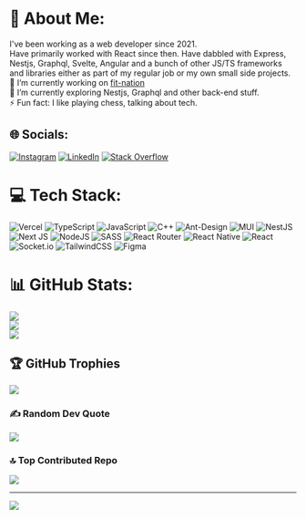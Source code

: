 # 💫 About Me:
I've been working as a web developer since 2021. <br>Have primarily worked with React since then. Have dabbled with Express, Nestjs, Graphql, Svelte, Angular  and a bunch of other JS/TS frameworks and  libraries either as part of my regular job or my own small side projects.<br>🔭 I’m currently working on [fit-nation](https://github.com/Aniganesh/exercise-app)<br>🌱 I’m currently exploring Nestjs, Graphql and other back-end stuff.<br>⚡ Fun fact: I like playing chess, talking about tech.<br>


## 🌐 Socials:
[![Instagram](https://img.shields.io/badge/Instagram-%23E4405F.svg?logo=Instagram&logoColor=white)](https://instagram.com/aniganesh741) [![LinkedIn](https://img.shields.io/badge/LinkedIn-%230077B5.svg?logo=linkedin&logoColor=white)](https://linkedin.com/in/aniruddha-ganesh) [![Stack Overflow](https://img.shields.io/badge/-Stackoverflow-FE7A16?logo=stack-overflow&logoColor=white)](https://stackoverflow.com/users/10032950) 

# 💻 Tech Stack:
![Vercel](https://img.shields.io/badge/vercel-%23000000.svg?style=flat&logo=vercel&logoColor=white) ![TypeScript](https://img.shields.io/badge/typescript-%23007ACC.svg?style=flat&logo=typescript&logoColor=white) ![JavaScript](https://img.shields.io/badge/javascript-%23323330.svg?style=flat&logo=javascript&logoColor=%23F7DF1E) ![C++](https://img.shields.io/badge/c++-%2300599C.svg?style=flat&logo=c%2B%2B&logoColor=white) ![Ant-Design](https://img.shields.io/badge/-AntDesign-%230170FE?style=flat&logo=ant-design&logoColor=white) ![MUI](https://img.shields.io/badge/MUI-%230081CB.svg?style=flat&logo=material-ui&logoColor=white) ![NestJS](https://img.shields.io/badge/nestjs-%23E0234E.svg?style=flat&logo=nestjs&logoColor=white) ![Next JS](https://img.shields.io/badge/Next-black?style=flat&logo=next.js&logoColor=white) ![NodeJS](https://img.shields.io/badge/node.js-6DA55F?style=flat&logo=node.js&logoColor=white) ![SASS](https://img.shields.io/badge/SASS-hotpink.svg?style=flat&logo=SASS&logoColor=white) ![React Router](https://img.shields.io/badge/React_Router-CA4245?style=flat&logo=react-router&logoColor=white) ![React Native](https://img.shields.io/badge/react_native-%2320232a.svg?style=flat&logo=react&logoColor=%2361DAFB) ![React](https://img.shields.io/badge/react-%2320232a.svg?style=flat&logo=react&logoColor=%2361DAFB) ![Socket.io](https://img.shields.io/badge/Socket.io-black?style=flat&logo=socket.io&badgeColor=010101) ![TailwindCSS](https://img.shields.io/badge/tailwindcss-%2338B2AC.svg?style=flat&logo=tailwind-css&logoColor=white) 	![Figma](https://img.shields.io/badge/figma-%23F24E1E.svg?style=flat&logo=figma&logoColor=white)
# 📊 GitHub Stats:
![](https://github-readme-stats.vercel.app/api?username=aniganesh&theme=dark&hide_border=false&include_all_commits=true&count_private=true)<br/>
![](https://github-readme-streak-stats.herokuapp.com/?user=aniganesh&theme=dark&hide_border=false)<br/>
![](https://github-readme-stats.vercel.app/api/top-langs/?username=aniganesh&theme=dark&hide_border=false&include_all_commits=true&count_private=true&layout=compact)

## 🏆 GitHub Trophies
![](https://github-profile-trophy.vercel.app/?username=aniganesh&theme=radical&no-frame=true&no-bg=false&margin-w=4)

### ✍️ Random Dev Quote
![](https://quotes-github-readme.vercel.app/api?type=horizontal&theme=gruvbox)

### 🔝 Top Contributed Repo
![](https://github-contributor-stats.vercel.app/api?username=aniganesh&limit=5&theme=dark&combine_all_yearly_contributions=true)

---
[![](https://visitcount.itsvg.in/api?id=aniganesh&icon=8&color=3)](https://visitcount.itsvg.in)

<!-- Proudly created with GPRM ( https://gprm.itsvg.in ) -->
